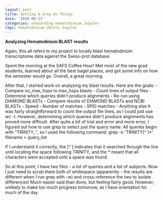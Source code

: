 ```yaml
---
layout: post
title: Getting A Grep On Things
date: '2020-09-23'
categories: onboarding hematodinium Jupyter
tags: hematodinium Ubuntu Jupyter
---
```


**Analyzing Hematodinium BLAST results**

Again, this all refers to my project to locally blast hematodinium transcriptome data against the Swiss-prot database 

Spent the morning at the SAFS Coffee Hour! Met most of the new grad students, learned about all the best bagel places, and got some info on how the semester would go. Overall, a great morning. 

After that, I started work on analyzing my blast results. Here are the goals:
    - Compare no_max_hsps to max_hsps blasts
        - Count lines of output files
        - Determine which queries didn't produce alignments
    - Re-run using DIAMOND BLASTx
    - Compare results of DIAMOND BLASTx and NCBI BLASTx
        - Speed
        - Number of matches
        - SPID matches
        - Anything else
It was fairly straightforward to count the output file lines, as I could just use wc -l. However, determining which queries didn't produce alignments has proved more difficult. After quite a bit of trial and error and more error, I figured out how to use grep to select just the query name. All queries begin with "TRINITY_", so I used the following command:
grep -o 'TRINITY[^ ]*' filename > query_list

If I understand it correctly, the [^ ] indicates that it searched through the line until locating the space following TRINITY, and the * meant that all characters were accepted until a space was found. 

So at this point, I have two files - a list of queries and a list of subjects. Now I just need to scrub them both of whitespace (apparently - the results are different when I run grep with -w) and cross-reference the two to isolate differences! Much easier said than done, but feeling fairly good. However, unlikely to make too much progress tomorrow, as I have orientation for much of the day
